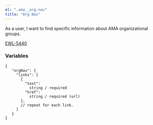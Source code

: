 ```yaml
---
el: ".ama__org-nav"
title: "Org Nav"
---
```


As a user, I want to find specific information about AMA organizational groups.

[EWL-5440](https://issues.ama-assn.org/browse/EWL-5440)

### Variables
~~~
{
   "orgNav": {
     "links": [
       {
         "text":
           string / required
         "href":
           string / required (url)
       },
       // repeat for each link.
     ]
   }
}
~~~
